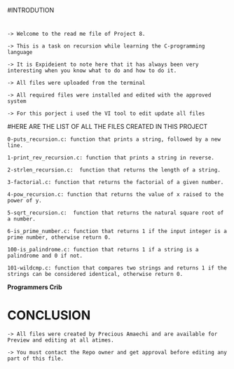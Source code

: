 #INTRODUTION
#
	-> Welcome to the read me file of Project 8.

	-> This is a task on recursion while learning the C-programming language

	-> It is Expideient to note here that it has always been very interesting when you know what to do and how to do it.

	-> All files were uploaded from the terminal

	-> All required files were installed and edited with the approved system

	-> For this porject i used the VI tool to edit update all files

#HERE ARE THE LIST OF ALL THE FILES CREATED IN THIS PROJECT

	0-puts_recursion.c: function that prints a string, followed by a new line.
	
	1-print_rev_recursion.c: function that prints a string in reverse.

	2-strlen_recursion.c:  function that returns the length of a string.

	3-factorial.c: function that returns the factorial of a given number.

	4-pow_recursion.c: function that returns the value of x raised to the power of y.

	5-sqrt_recursion.c:  function that returns the natural square root of a number.

	6-is_prime_number.c: function that returns 1 if the input integer is a prime number, otherwise return 0.

	100-is_palindrome.c: function that returns 1 if a string is a palindrome and 0 if not.

	101-wildcmp.c: function that compares two strings and returns 1 if the strings can be considered identical, otherwise return 0.
**Programmers Crib**

# CONCLUSION
	-> All files were created by Precious Amaechi and are available for Preview and editing at all atimes.

	-> You must contact the Repo owner and get approval before editing any part of this file.
